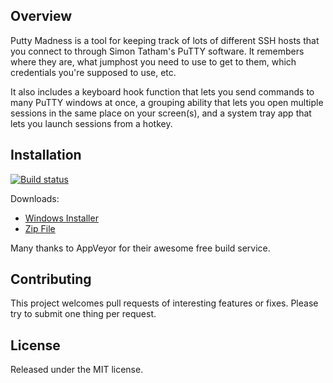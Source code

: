 ## Overview

Putty Madness is a tool for keeping track of lots of different SSH hosts that you connect to through Simon Tatham's PuTTY software. It remembers where they are, what jumphost you need to use to get to them, which credentials you're supposed to use, etc.

It also includes a keyboard hook function that lets you send commands to many PuTTY windows at once, a grouping ability that lets you open multiple sessions in the same place on your screen(s), and a system tray app that lets you launch sessions from a hotkey.

## Installation

[![Build status](https://ci.appveyor.com/api/projects/status/k59e52u6n0ir4hve?svg=true)](https://ci.appveyor.com/project/ghjm/puttymadness) 

Downloads:    
* [Windows Installer](https://ci.appveyor.com/api/buildjobs/o1gj0qvww5hkpp4g/artifacts/Setup/bin/Release/PuttyMadness.msi)
* [Zip File](https://ci.appveyor.com/api/buildjobs/o1gj0qvww5hkpp4g/artifacts/PuttyMadness.zip)

Many thanks to AppVeyor for their awesome free build service.

## Contributing

This project welcomes pull requests of interesting features or fixes. Please try to submit one thing per request.

## License

Released under the MIT license.